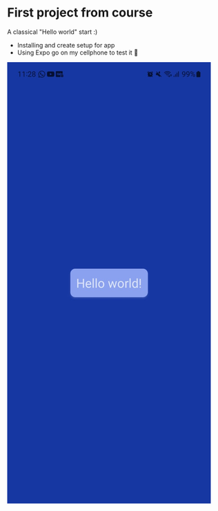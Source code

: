 # First project from course

A classical "Hello world" start :)

- Installing and create setup for app
- Using Expo go on my cellphone to test it :rocket:

![Alt text](image.png)